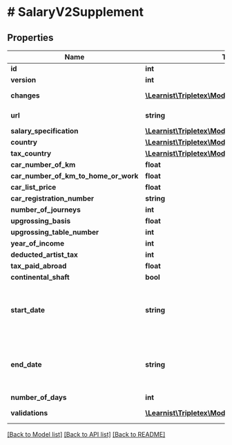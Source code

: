 # # SalaryV2Supplement

## Properties

Name | Type | Description | Notes
------------ | ------------- | ------------- | -------------
**id** | **int** |  | [optional]
**version** | **int** |  | [optional]
**changes** | [**\Learnist\Tripletex\Model\Change[]**](Change.md) |  | [optional] [readonly]
**url** | **string** |  | [optional] [readonly]
**salary_specification** | [**\Learnist\Tripletex\Model\SalaryV2Specification**](SalaryV2Specification.md) |  | [optional]
**country** | [**\Learnist\Tripletex\Model\Country**](Country.md) |  | [optional]
**tax_country** | [**\Learnist\Tripletex\Model\Country**](Country.md) |  | [optional]
**car_number_of_km** | **float** |  | [optional]
**car_number_of_km_to_home_or_work** | **float** |  | [optional]
**car_list_price** | **float** |  | [optional]
**car_registration_number** | **string** |  | [optional]
**number_of_journeys** | **int** |  | [optional]
**upgrossing_basis** | **float** |  | [optional]
**upgrossing_table_number** | **int** |  | [optional]
**year_of_income** | **int** |  | [optional]
**deducted_artist_tax** | **int** |  | [optional]
**tax_paid_abroad** | **float** |  | [optional]
**continental_shaft** | **bool** |  | [optional]
**start_date** | **string** | start date, currently only for Norwegian Continental Shaft | [optional]
**end_date** | **string** | end date, currently only for Norwegian Continental Shaft | [optional]
**number_of_days** | **int** |  | [optional]
**validations** | [**\Learnist\Tripletex\Model\ApiValidationMessage[]**](ApiValidationMessage.md) |  | [optional] [readonly]

[[Back to Model list]](../../README.md#models) [[Back to API list]](../../README.md#endpoints) [[Back to README]](../../README.md)
